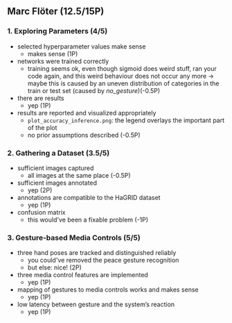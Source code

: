 ## Marc Flöter  (12.5/15P)

### 1. Exploring Parameters (4/5)
* selected hyperparameter values make sense
    * makes sense (1P)
* networks were trained correctly
    * training seems ok, even though sigmoid does weird stuff, ran your code again, and this weird behaviour does not occur any more -> maybe this is caused by an uneven distribution of categories in the train or test set (caused by *no_gesture*)(-0.5P)
* there are results
    * yep (1P)
* results are reported and visualized appropriately
    * `plot_accuracy_inference.png`: the legend overlays the important part of the plot 
    * no prior assumptions described (-0.5P)

### 2. Gathering a Dataset (3.5/5)
* sufficient images captured
    * all images at the same place (-0.5P)
* sufficient images annotated
    * yep (2P)
* annotations are compatible to the HaGRID dataset
    * yep (1P)
* confusion matrix
    * this would've been a fixable problem (-1P)

### 3. Gesture-based Media Controls (5/5)
* three hand poses are tracked and distinguished reliably 
    * you could've removed the peace gesture recognition
    * but else: nice! (2P)
* three media control features are implemented
    * yep (1P)
* mapping of gestures to media controls works and makes sense
    * yep (1P)
* low latency between gesture and the system’s reaction
    * yep (1P)